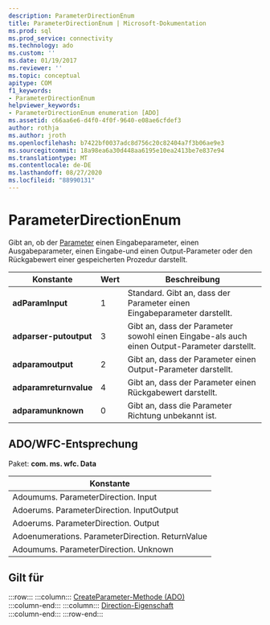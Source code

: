 ```yaml
---
description: ParameterDirectionEnum
title: ParameterDirectionEnum | Microsoft-Dokumentation
ms.prod: sql
ms.prod_service: connectivity
ms.technology: ado
ms.custom: ''
ms.date: 01/19/2017
ms.reviewer: ''
ms.topic: conceptual
apitype: COM
f1_keywords:
- ParameterDirectionEnum
helpviewer_keywords:
- ParameterDirectionEnum enumeration [ADO]
ms.assetid: c66aa6e6-d4f0-4f0f-9640-e08ae6cfdef3
author: rothja
ms.author: jroth
ms.openlocfilehash: b7422bf0037adc8d756c20c82404a7f3b06ae9e3
ms.sourcegitcommit: 18a98ea6a30d448aa6195e10ea2413be7e837e94
ms.translationtype: MT
ms.contentlocale: de-DE
ms.lasthandoff: 08/27/2020
ms.locfileid: "88990131"
---
```

# <a name="parameterdirectionenum"></a>ParameterDirectionEnum
Gibt an, ob der [Parameter](./parameter-object.md) einen Eingabeparameter, einen Ausgabeparameter, einen Eingabe-und einen Output-Parameter oder den Rückgabewert einer gespeicherten Prozedur darstellt.  
  
|Konstante|Wert|Beschreibung|  
|--------------|-----------|-----------------|  
|**adParamInput**|1|Standard. Gibt an, dass der Parameter einen Eingabeparameter darstellt.|  
|**adparser-putoutput**|3|Gibt an, dass der Parameter sowohl einen Eingabe-als auch einen Output-Parameter darstellt.|  
|**adparamoutput**|2|Gibt an, dass der Parameter einen Output-Parameter darstellt.|  
|**adparamreturnvalue**|4|Gibt an, dass der Parameter einen Rückgabewert darstellt.|  
|**adparamunknown**|0|Gibt an, dass die Parameter Richtung unbekannt ist.|  
  
## <a name="adowfc-equivalent"></a>ADO/WFC-Entsprechung  
 Paket: **com. ms. wfc. Data**  
  
|Konstante|  
|--------------|  
|Adoumums. ParameterDirection. Input|  
|Adoerums. ParameterDirection. InputOutput|  
|Adoerums. ParameterDirection. Output|  
|Adoenumerations. ParameterDirection. ReturnValue|  
|Adoumums. ParameterDirection. Unknown|  
  
## <a name="applies-to"></a>Gilt für  

:::row:::
    :::column:::
        [CreateParameter-Methode (ADO)](./createparameter-method-ado.md)  
    :::column-end:::
    :::column:::
        [Direction-Eigenschaft](./direction-property.md)  
    :::column-end:::
:::row-end:::